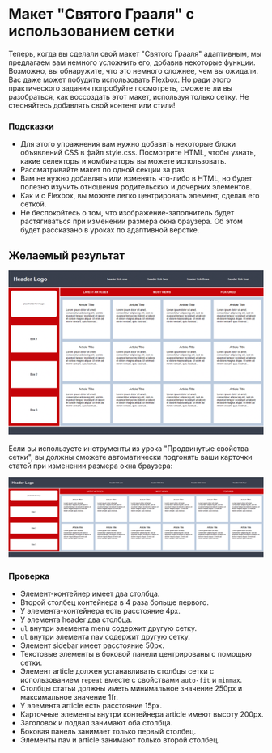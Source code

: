 # Макет "Святого Грааля" с использованием сетки

Теперь, когда вы сделали свой макет "Святого Грааля" адаптивным, мы предлагаем вам немного усложнить его, добавив некоторые функции. Возможно, вы обнаружите, что это немного сложнее, чем вы ожидали. Вас даже может побудить использовать Flexbox. Но ради этого практического задания попробуйте посмотреть, сможете ли вы разобраться, как воссоздать этот макет, используя только сетку. Не стесняйтесь добавлять свой контент или стили!

### Подсказки

- Для этого упражнения вам нужно добавить некоторые блоки объявлений CSS в файл style.css. Посмотрите HTML, чтобы узнать, какие селекторы и комбинаторы вы можете использовать.
- Рассматривайте макет по одной секции за раз.
- Вам не нужно добавлять или изменять что-либо в HTML, но будет полезно изучить отношения родительских и дочерних элементов.
- Как и с Flexbox, вы можете легко центрировать элемент, сделав его сеткой.
- Не беспокойтесь о том, что изображение-заполнитель будет растягиваться при изменении размера окна браузера. Об этом будет рассказано в уроках по адаптивной верстке.

## Желаемый результат

![desired outcome](./desired-outcome.png)

Если вы используете инструменты из урока "Продвинутые свойства сетки", вы должны сможете автоматически подгонять ваши карточки статей при изменении размера окна браузера:

![desired outcome stretched](./desired-outcome-stretched.png)

### Проверка
- Элемент-контейнер имеет два столбца.
- Второй столбец контейнера в 4 раза больше первого.
- У элемента-контейнера есть расстояние 4px.
- У элемента header два столбца.
- `ul` внутри элемента menu содержит другую сетку.
- `ul` внутри элемента nav содержит другую сетку.
- Элемент sidebar имеет расстояние 50px.
- Текстовые элементы в боковой панели центрированы с помощью сетки.
- Элемент article должен устанавливать столбцы сетки с использованием `repeat` вместе с свойствами `auto-fit` и `minmax`.
- Столбцы статьи должны иметь минимальное значение 250px и максимальное значение 1fr.
- У элемента article есть расстояние 15px.
- Карточные элементы внутри контейнера article имеют высоту 200px.
- Заголовок и подвал занимают оба столбца.
- Боковая панель занимает только первый столбец.
- Элементы nav и article занимают только второй столбец.
